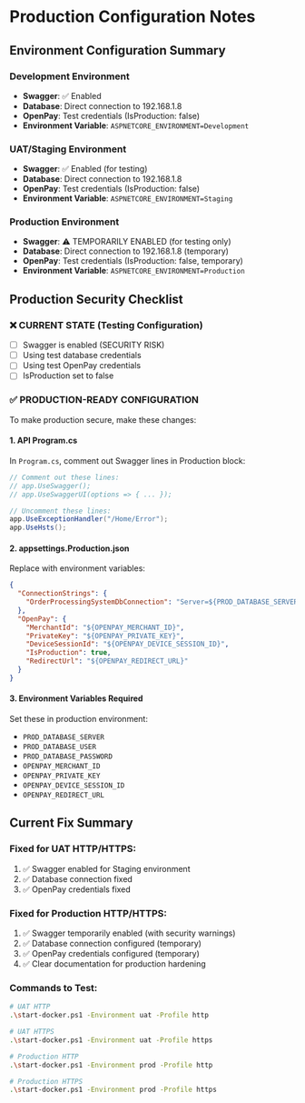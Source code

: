 # Production Configuration Notes

## Environment Configuration Summary

### Development Environment
- **Swagger**: ✅ Enabled 
- **Database**: Direct connection to 192.168.1.8
- **OpenPay**: Test credentials (IsProduction: false)
- **Environment Variable**: `ASPNETCORE_ENVIRONMENT=Development`

### UAT/Staging Environment  
- **Swagger**: ✅ Enabled (for testing)
- **Database**: Direct connection to 192.168.1.8
- **OpenPay**: Test credentials (IsProduction: false)
- **Environment Variable**: `ASPNETCORE_ENVIRONMENT=Staging`

### Production Environment
- **Swagger**: ⚠️ TEMPORARILY ENABLED (for testing only)
- **Database**: Direct connection to 192.168.1.8 (temporary)
- **OpenPay**: Test credentials (IsProduction: false, temporary)
- **Environment Variable**: `ASPNETCORE_ENVIRONMENT=Production`

## Production Security Checklist

### ❌ CURRENT STATE (Testing Configuration)
- [ ] Swagger is enabled (SECURITY RISK)
- [ ] Using test database credentials
- [ ] Using test OpenPay credentials  
- [ ] IsProduction set to false

### ✅ PRODUCTION-READY CONFIGURATION
To make production secure, make these changes:

#### 1. API Program.cs
In `Program.cs`, comment out Swagger lines in Production block:
```csharp
// Comment out these lines:
// app.UseSwagger();
// app.UseSwaggerUI(options => { ... });

// Uncomment these lines:
app.UseExceptionHandler("/Home/Error");
app.UseHsts();
```

#### 2. appsettings.Production.json 
Replace with environment variables:
```json
{
  "ConnectionStrings": {
    "OrderProcessingSystemDbConnection": "Server=${PROD_DATABASE_SERVER};Database=OrderProcessingSystem_Production;User Id=${PROD_DATABASE_USER};Password=${PROD_DATABASE_PASSWORD};TrustServerCertificate=True;"
  },
  "OpenPay": {
    "MerchantId": "${OPENPAY_MERCHANT_ID}",
    "PrivateKey": "${OPENPAY_PRIVATE_KEY}",
    "DeviceSessionId": "${OPENPAY_DEVICE_SESSION_ID}",
    "IsProduction": true,
    "RedirectUrl": "${OPENPAY_REDIRECT_URL}"
  }
}
```

#### 3. Environment Variables Required
Set these in production environment:
- `PROD_DATABASE_SERVER`
- `PROD_DATABASE_USER` 
- `PROD_DATABASE_PASSWORD`
- `OPENPAY_MERCHANT_ID`
- `OPENPAY_PRIVATE_KEY`
- `OPENPAY_DEVICE_SESSION_ID`
- `OPENPAY_REDIRECT_URL`

## Current Fix Summary

### Fixed for UAT HTTP/HTTPS:
1. ✅ Swagger enabled for Staging environment
2. ✅ Database connection fixed
3. ✅ OpenPay credentials fixed

### Fixed for Production HTTP/HTTPS:
1. ✅ Swagger temporarily enabled (with security warnings)
2. ✅ Database connection configured (temporary)
3. ✅ OpenPay credentials configured (temporary)
4. ✅ Clear documentation for production hardening

### Commands to Test:
```bash
# UAT HTTP
.\start-docker.ps1 -Environment uat -Profile http

# UAT HTTPS  
.\start-docker.ps1 -Environment uat -Profile https

# Production HTTP
.\start-docker.ps1 -Environment prod -Profile http

# Production HTTPS
.\start-docker.ps1 -Environment prod -Profile https
```
